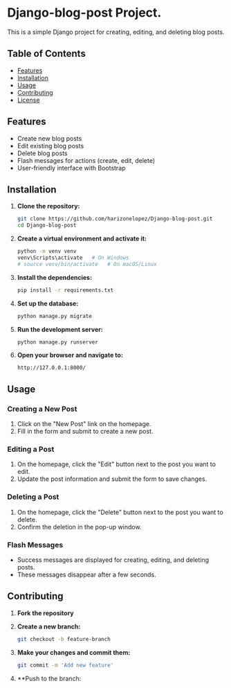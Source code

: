 # Django-blog-post Project.

This is a simple Django project for creating, editing, and deleting blog posts.

## Table of Contents

- [Features](#features)
- [Installation](#installation)
- [Usage](#usage)
- [Contributing](#contributing)
- [License](#license)

## Features

- Create new blog posts
- Edit existing blog posts
- Delete blog posts
- Flash messages for actions (create, edit, delete)
- User-friendly interface with Bootstrap

## Installation

1. **Clone the repository:**

    ```sh
    git clone https://github.com/harizonelopez/Django-blog-post.git
    cd Django-blog-post
    ```

2. **Create a virtual environment and activate it:**

    ```sh
    python -m venv venv
    venv\Scripts\activate   # On Windows
    # source venv/bin/activate   # On macOS/Linux
    ```

3. **Install the dependencies:**

    ```sh
    pip install -r requirements.txt
    ```

4. **Set up the database:**

    ```sh
    python manage.py migrate
    ```

5. **Run the development server:**

    ```sh
    python manage.py runserver
    ```

6. **Open your browser and navigate to:**

    ```
    http://127.0.0.1:8000/
    ```

## Usage

### Creating a New Post

1. Click on the "New Post" link on the homepage.
2. Fill in the form and submit to create a new post.

### Editing a Post

1. On the homepage, click the "Edit" button next to the post you want to edit.
2. Update the post information and submit the form to save changes.

### Deleting a Post

1. On the homepage, click the "Delete" button next to the post you want to delete.
2. Confirm the deletion in the pop-up window.

### Flash Messages

- Success messages are displayed for creating, editing, and deleting posts.
- These messages disappear after a few seconds.

## Contributing

1. **Fork the repository**
2. **Create a new branch:**

    ```sh
    git checkout -b feature-branch
    ```

3. **Make your changes and commit them:**

    ```sh
    git commit -m 'Add new feature'
    ```

4. **Push to the branch:
